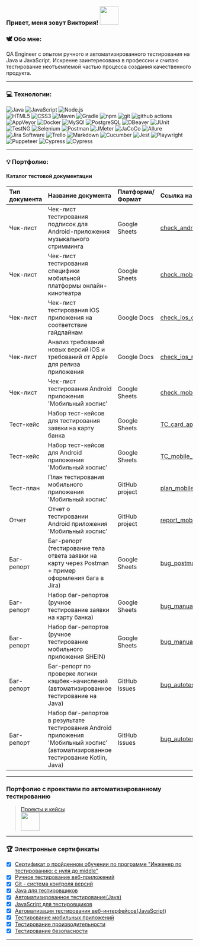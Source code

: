 ### Привет, меня зовут Виктория! <img src="https://media.giphy.com/media/mGcNjsfWAjY5AEZNw6/giphy.gif" width="50">



### 🕊 Обо мне:

QA Engineer с опытом ручного и автоматизированного тестирования на Java и JavaScript.
Искренне заинтересована в профессии и считаю тестирование неотъемлемой частью процесса создания качественного продукта.

---

### 💻 Технологии:
 <img alt="Java" src="https://img.shields.io/badge/Java-white?style=for-the-badge&logo=&logoColor=000000"/> <img alt="JavaScript" src="https://img.shields.io/badge/JavaScript-%23323330.svg?style=for-the-badge&logo=javascript&logoColor=23F7DF1E"/> <img alt="Node.js" src="https://img.shields.io/badge/Node.js-F5F5DC?style=for-the-badge&logo=nodedotjs&logoColor=339933"/>   
 <img alt="HTML5" src="https://img.shields.io/badge/-HTML5-E34F26?style=for-the-badge&logo=html5&logoColor=white"/>
 <img alt="CSS3" src="https://img.shields.io/badge/-CSS3-1572B6?style=for-the-badge&logo=#1572B6&logoColor=white"/>
 <img alt="Maven" src="https://img.shields.io/badge/-Maven-C71A36?style=for-the-badge&logo=apachemaven&logoColor=white"/>
 <img alt="Gradle" src="https://img.shields.io/badge/-Gradle-02303A?style=for-the-badge&logo=gradle&logoColor=white"/> 
 <img alt="npm" src="https://img.shields.io/badge/-npm-CB3837?style=for-the-badge&logo=npm&logoColor=white"/> 
 <img alt="git" src="https://img.shields.io/badge/-Git-F05032?style=for-the-badge&logo=git&logoColor=white" /> 
 <img alt="github actions" src="https://img.shields.io/badge/-Github_Actions-191970?style=for-the-badge&logo=github-actions&logoColor=white" />
 <img alt="AppVeyor" src="https://img.shields.io/badge/-AppVeyor-00B3E0?style=for-the-badge&logo=appveyor&logoColor=white"/>
 <img alt="Docker" src="https://img.shields.io/badge/-Docker-003153?style=for-the-badge&logo=docker&logoColor=white" />
 <img alt="MySQl" src="https://img.shields.io/badge/-MySQl-4479A1?style=for-the-badge&logo=mysql&logoColor=white"/>
 <img alt="PostgreSQL" src="https://img.shields.io/badge/-PostgreSQL-483D8B?style=for-the-badge&logo=mysql&logoColor=white"/>
 <img alt="DBeaver" src="https://img.shields.io/badge/-DBeaver-382923?style=for-the-badge&logo=dbeaver&logoColor=white"/>
 <img alt="JUnit" src="https://img.shields.io/badge/-JUnit-25A162?style=for-the-badge&logo=junit5&logoColor=white"/>
 <img alt="TestNG" src="https://img.shields.io/badge/-TestNG-36B6E5?style=for-the-badge&logo=&logoColor=white"/>
 <img alt="Selenium" src="https://img.shields.io/badge/-Selenium-43B02A?style=for-the-badge&logo=selenium&logoColor=white"/>
 <img alt="Postman" src="https://img.shields.io/badge/-Postman-FF6C37?style=for-the-badge&logo=postman&logoColor=white"/>
 <img alt="JMeter" src="https://img.shields.io/badge/-JMeter-D22128?style=for-the-badge&logo=apachejmeter&logoColor=white"/>
 <img alt="JaCoCo" src="https://img.shields.io/badge/-JaCoCo-FFEFD5?style=for-the-badge&logo=&logoColor=white"/>
 <img alt="Allure" src="https://img.shields.io/badge/-Allure-008000?style=for-the-badge&logo=&logoColor=white"/>
 <img alt="Jira Software" src="https://img.shields.io/badge/-Jira Software-0052CC?style=for-the-badge&logo=jirasoftware&logoColor=white"/>
 <img alt="Trello" src="https://img.shields.io/badge/-Trello-0052CC?style=for-the-badge&logo=trello&logoColor=white"/>
 <img alt="Markdown" src="https://img.shields.io/badge/-Markdown-%23323330.svg?style=for-the-badge&logo=markdown&logoColor=white"/>
 <img alt="Cucumber" src="https://img.shields.io/badge/-Cucumber-006400?style=for-the-badge&logo=cucumber&logoColor=white"/>
 <img alt="Jest" src="https://img.shields.io/badge/-Jest-white?style=for-the-badge&logo=jest&logoColor=C21325"/>
 <img alt="Playwright" src="https://img.shields.io/badge/-Playwright-228B22?style=for-the-badge&logo=playwright&logoColor=white"/>
 <img alt="Puppeteer" src="https://img.shields.io/badge/-Puppeteer-008080?style=for-the-badge&logo=puppeteer&logoColor=white"/>
 <img alt="Cypress" src="https://img.shields.io/badge/-Cypress-20B2AA?style=for-the-badge&logo=cypress&logoColor=white"/> 
 <img alt="Cypress" src="https://img.shields.io/badge/-Espresso-4a2828?style=for-the-badge&logo=espresso&logoColor=white"/> 
 
-----

### 💡 Портфолио:
#### Каталог тестовой документации
| Тип документа | Название документа | Платформа/Формат | Ссылка на документ |
| :--- | :--- | :--- | :--- |
| Чек-лист | Чек-лист тестирования подписок для Android-приложения музыкального стримминга  | Google Sheets | [check_android_subscriptions](https://docs.google.com/spreadsheets/d/1qp6lUAWIDumtJjg3-UjTgJKUZvqEALFBf7NlnmzyRLU/edit?usp=sharing) |  
| Чек-лист | Чек-лист тестирования специфики мобильной платформы онлайн-кинотеатра  | Google Sheets | [check_mobile_platform](https://docs.google.com/spreadsheets/d/1jUsRCSuDD-bddZ8W7vKnCS9Aa5ehKMSQNCgmH8bYF_0/edit?gid=0#gid=0) |
| Чек-лист | Чек-лист тестирования iOS приложения на соответствие гайдлайнам | Google Docs | [check_ios_guidelines_compliance](https://docs.google.com/document/d/1hab2Mpg05GTxN0ElC_dQ1j2-NTe1Mbzz1FEbx4wvZkY/edit?usp=sharing) |
| Чек-лист | Анализ требований новых версий iOS и требований от Apple для релиза приложения| Google Docs | [check_ios_release_requirements](https://docs.google.com/document/d/13M_9gLpktZxQncqLr9vxBcuZ-Zgv_D0TrG0fAT4G2Ds/edit?usp=sharing)
| Чек-лист | Чек-лист тестирования Android приложения 'Мобильный хоспис' | Google Sheets | [check_mobile_hospice](https://docs.google.com/spreadsheets/d/1iII4p8muD-69jekxH5s5OtSX6J9aN20W45XdGad-X7o/edit?usp=sharing) |
| Тест-кейс | Набор тест-кейсов для тестирования заявки на карту банка | Google Sheets | [TC_card_application_form](https://docs.google.com/spreadsheets/d/1Aa5c60CpWZt4L8q2QPFEieyUnvb8q1eeJB1rj603htg/edit?usp=sharing) | 
| Тест-кейс | Набор тест-кейсов для Android приложения 'Мобильный хоспис' | Google Sheets | [TC_mobile_hospice](https://docs.google.com/spreadsheets/d/1nZMr1NwqUDwaWBXnzMckLwkURjm-XGkwAdBmD1xuS8Y/edit?usp=sharing) |
| Тест-план | План тестирования мобильного приложения 'Мобильный хоспис' | GitHub project | [plan_mobile_hospice](https://github.com/RytoryQA/Diploma/blob/main/report/Plan.md) |
| Отчет |  Отчет о тестировании Android приложения 'Мобильный хоспис' | GitHub project | [report_mobile_hospice](https://github.com/RytoryQA/Diploma/blob/main/report/Result.md) |
| Баг-репорт | Баг-репорт (тестирование тела ответа заявки на карту через Postman + пример оформления бага в Jira) | Google Sheets | [bug_postman_card_application_form](https://docs.google.com/spreadsheets/d/1z5AH3smMpy3OhlYaEh42hTk73vnPixjI/edit?usp=sharing&ouid=105213631904553486289&rtpof=true&sd=true) |
| Баг-репорт | Набор баг-репортов (ручное тестирование заявки на карту банка) | Google Sheets | [bug_manualtest_card_application_form](https://docs.google.com/spreadsheets/d/1Dhu0Xe6NqpPVI65ngBdF730ZqxDsrNXnyyKqqgYb7Lw/edit?usp=sharing) |
| Баг-репорт | Набор баг-репортов (ручное тестирование мобильного приложения SHEIN) | Google Sheets | [bug_manualtest_SHEIN](https://docs.google.com/spreadsheets/d/1z34Fb2RK0YTg8ixZJMGIlUy00MGhvXzKPlR_u6LIbb0/edit?usp=sharing) |
| Баг-репорт | Баг-репорт по проверке логики кэшбек-начислений (автоматизированное тестирование на Java) | GitHub Issues | [bug_autotest_cashback_calculation](https://github.com/RytoryQA/Homework-autotest-1/issues/1)
| Баг-репорт | Набор баг-репортов в результате тестирования  Android приложения 'Мобильный хоспис' (автоматизированное тестирование Kotlin, Java) | GitHub Issues | [bug_autotest_mobile_hospice](https://github.com/RytoryQA/Diploma/issues) |

-----

### Портфолио с проектами по автоматизированному тестированию 
>[Проекты и кейсы](https://github.com/RytoryQA/RytoryQA/blob/main/Projects.md)  
> <img src="https://media.giphy.com/media/VgCDAzcKvsR6OM0uWg/giphy.gif" width="50">  
-------
### 🏆 Электронные сертификаты
-  [x] [Сертификат о пройденном обучении по программе "Инженер по тестированию: с нуля до middle"](https://github.com/RytoryQA/RytoryQA/blob/main/certificates/%D1%81%D0%B2%D0%B8%D0%B4%D0%B5%D1%82%D0%B5%D0%BB%D1%8C%D1%81%D1%82%D0%B2%D0%BE%20%D0%BE%D0%B1%20%D0%BE%D0%B1%D1%83%D1%87%D0%B5%D0%BD%D0%B8%D0%B8.jpeg)
-  [x] [Ручное тестирование веб-приложений](https://github.com/RytoryQA/RytoryQA/blob/main/certificates/%D1%80%D1%83%D1%87%D0%BD%D0%BE%D0%B5%20%D1%82%D0%B5%D1%81%D1%82%D0%B8%D1%80%D0%BE%D0%B2%D0%B0%D0%BD%D0%B8%D0%B5%20%D0%B2%D0%B5%D0%B1-%D0%BF%D1%80%D0%B8%D0%BB%D0%BE%D0%B6%D0%B5%D0%BD%D0%B8%D0%B9.jpeg)
-  [x] [Git - система контроля версий](https://github.com/RytoryQA/RytoryQA/blob/main/certificates/Git%20%D1%81%D0%B8%D1%81%D1%82%D0%B5%D0%BC%D0%B0%20%D0%BA%D0%BE%D0%BD%D1%82%D1%80%D0%BE%D0%BB%D1%8F%20%D0%B2%D0%B5%D1%80%D1%81%D0%B8%D0%B9.jpeg)
-  [x] [Java для тестировщиков](https://github.com/RytoryQA/RytoryQA/blob/main/certificates/Java%20%D0%B4%D0%BB%D1%8F%20%D1%82%D0%B5%D1%81%D1%82%D0%B8%D1%80%D0%BE%D0%B2%D1%89%D0%B8%D0%BA%D0%BE%D0%B2.jpeg)
-  [x] [Автоматизированное тестирование(Java)](https://github.com/RytoryQA/RytoryQA/blob/main/certificates/%D0%B0%D0%B2%D1%82%D0%BE%D0%BC%D0%B0%D1%82%D0%B8%D0%B7%D0%B8%D1%80%D0%BE%D0%B2%D0%B0%D0%BD%D0%BD%D0%BE%D0%B5%20%D1%82%D0%B5%D1%81%D1%82%D0%B8%D1%80%D0%BE%D0%B2%D0%B0%D0%BD%D0%B8%D0%B5.jpeg)
-  [x] [JavaScript для тестировщиков](https://github.com/RytoryQA/RytoryQA/blob/main/certificates/JavaScript%20%D0%B4%D0%BB%D1%8F%20%D1%82%D0%B5%D1%81%D1%82%D0%B8%D1%80%D0%BE%D0%B2%D1%89%D0%B8%D0%BA%D0%BE%D0%B2.jpeg)
-  [x] [Автоматизация тестирования веб-интерфейсов(JavaScript)](https://github.com/RytoryQA/RytoryQA/blob/main/certificates/%D0%90%D0%B2%D1%82%D0%BE%D0%BC%D0%B0%D1%82%D0%B8%D0%B7%D0%B0%D1%86%D0%B8%D1%8F%20%D1%82%D0%B5%D1%81%D1%82%D0%B8%D1%80%D0%BE%D0%B2%D0%B0%D0%BD%D0%B8%D1%8F%20%D0%B2%D0%B5%D0%B1-%D0%B8%D0%BD%D1%82%D0%B5%D1%80%D1%84%D0%B5%D0%B9%D1%81%D0%BE%D0%B2(JavaScript).jpeg)
-  [x] [Тестирование мобильных приложений](https://github.com/RytoryQA/RytoryQA/blob/main/certificates/%D0%A2%D0%B5%D1%81%D1%82%D0%B8%D1%80%D0%BE%D0%B2%D0%B0%D0%BD%D0%B8%D0%B5%20%D0%BC%D0%BE%D0%B1%D0%B8%D0%BB%D1%8C%D0%BD%D1%8B%D1%85%20%D0%BF%D1%80%D0%B8%D0%BB%D0%BE%D0%B6%D0%B5%D0%BD%D0%B8%D0%B9.jpeg)
-  [x] [Тестирование производительности](https://github.com/RytoryQA/RytoryQA/blob/main/certificates/%D0%A2%D0%B5%D1%81%D1%82%D0%B8%D1%80%D0%BE%D0%B2%D0%B0%D0%BD%D0%B8%D0%B5%20%D0%BF%D1%80%D0%BE%D0%B8%D0%B7%D0%B2%D0%BE%D0%B4%D0%B8%D1%82%D0%B5%D0%BB%D1%8C%D0%BD%D0%BE%D1%81%D1%82%D0%B8.jpeg)
-  [x] [Тестирование безопасности](https://github.com/RytoryQA/RytoryQA/blob/main/certificates/%D0%A2%D0%B5%D1%81%D1%82%D0%B8%D1%80%D0%BE%D0%B2%D0%B0%D0%BD%D0%B8%D0%B5%20%D0%B1%D0%B5%D0%B7%D0%BE%D0%BF%D0%B0%D1%81%D0%BD%D0%BE%D1%81%D1%82%D0%B8.jpeg)
___


 
